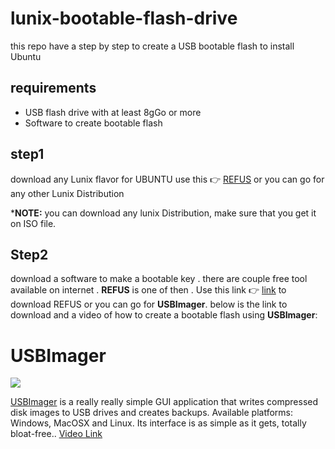 # lunix-bootable-flash-drive
this repo have a step by step to create a USB bootable flash to install Ubuntu 


## requirements

 - USB flash drive with at least 8gGo or more 
 - Software to create bootable flash 

## step1
download any Lunix flavor  for UBUNTU use this :point_right: [REFUS](https://ubuntu.com/download/desktop)  or you can go for any other Lunix Distribution 

***NOTE:** you can download any lunix Distribution, make sure that you get it on ISO file.

## Step2

download a software to make a bootable key . there are couple free tool available on internet . **REFUS** is one of then . Use this link :point_right: [link](https://rufus.ie/en/) to download  REFUS  or you can go for **USBImager**. below is the link to download and a video of how to create a bootable flash using **USBImager**:

USBImager
=========

<img src="https://gitlab.com/bztsrc/usbimager/raw/master/src/misc/icon32.png">

[USBImager](https://bztsrc.gitlab.io/usbimager) is a really really simple GUI application that writes compressed disk images to USB drives
and creates backups. Available platforms: Windows, MacOSX and Linux. Its interface is as simple as it gets, totally bloat-free..  [Video Link](https://www.youtube.com/watch?v=0xuP1GQLPpI)

 

